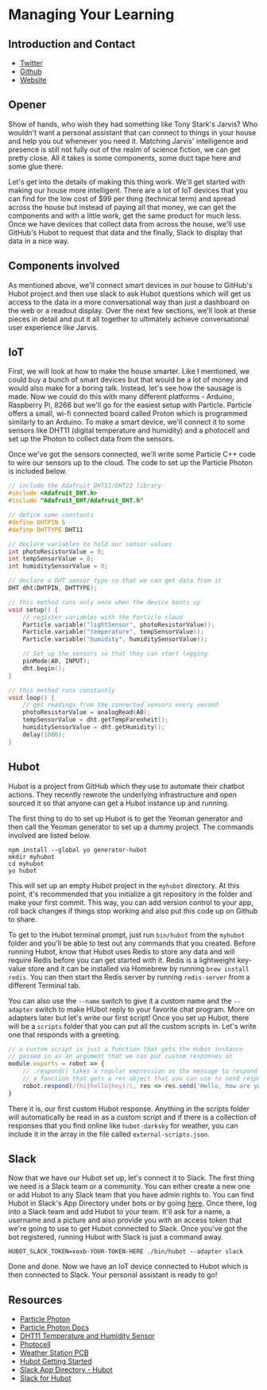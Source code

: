 # Managing Your Learning

## Introduction and Contact

* [Twitter](https://twitter.com/YashdalfTheGray)
* [Github](https://github.com/YashdalfTheGray)
* [Website](https://yashkulshrestha.carrd.co/)

## Opener

Show of hands, who wish they had something like Tony Stark's Jarvis? Who wouldn't want a personal assistant that can connect to things in your house and help you out whenever you need it. Matching Jarvis' intelligence and presence is still not fully out of the realm of science fiction, we can get pretty close. All it takes is some components, some duct tape here and some glue there.

Let's get into the details of making this thing work. We'll get started with making our house more intelligent. There are a lot of IoT devices that you can find for the low cost of $99 per thing (technical term) and spread across the house but instead of paying all that money, we can get the components and with a little work, get the same product for much less. Once we have devices that collect data from across the house, we'll use GitHub's Hubot to request that data and the finally, Slack to display that data in a nice way.

## Components involved

As mentioned above, we'll connect smart devices in our house to GitHub's Hubot project and then use slack to ask Hubot questions which will get us access to the data in a more conversational way than just a dashboard on the web or a readout display. Over the next few sections, we'll look at these pieces in detail and put it all together to ultimately achieve conversational user experience like Jarvis.

## IoT

First, we will look at how to make the house smarter. Like I mentioned, we could buy a bunch of smart devices but that would be a lot of money and would also make for a boring talk. Instead, let's see how the sausage is made. Now we could do this with many different platforms - Arduino, Raspberry Pi, 8266 but we'll go for the easiest setup with Particle. Particle offers a small, wi-fi connected board called Proton which is programmed similarly to an Arduino. To make a smart device, we'll connect it to some sensors like  DHT11 (digital temperature and humidity) and a photocell and set up the Photon to collect data from the sensors.

Once we've got the sensors connected, we'll write some Particle C++ code to wire our sensors up to the cloud. The code to set up the Particle Photon is included below.

```cpp
// include the Adafruit DHT11/DHT22 library
#include <Adafruit_DHT.h>
#include "Adafruit_DHT/Adafruit_DHT.h"

// define some constants
#define DHTPIN 5
#define DHTTYPE DHT11

// declare variables to hold our sensor values
int photoResistorValue = 0;
int tempSensorValue = 0;
int humiditySensorValue = 0;

// declare a DHT sensor type so that we can get data from it
DHT dht(DHTPIN, DHTTYPE);

// this method runs only once when the device boots up
void setup() {
    // register variables with the Particle cloud
    Particle.variable("lightSensor", photoResistorValue));
    Particle.variable("temperature", tempSensorValue));
    Particle.variable("humidity", humiditySensorValue));

    // Set up the sensors so that they can start logging
    pinMode(A0, INPUT);
    dht.begin();
}

// this method runs constantly
void loop() {
    // get readings from the connected sensors every second
    photoResistorValue = analogRead(A0);
    tempSensorValue = dht.getTempFarenheit();
    humiditySensorValue = dht.getHumidity();
    delay(1000);
}
```

## Hubot

Hubot is a project from GitHub which they use to automate their chatbot actions. They recently rewrote the underlying infrastructure and open sourced it so that anyone can get a Hubot instance up and running.

The first thing to do to set up Hubot is to get the Yeoman generator and then call the Yeoman generator to set up a dummy project. The commands involved are listed below.

```shell
npm install --global yo generator-hubot
mkdir myhubot
cd myhubot
yo hubot
```

This will set up an empty Hubot project in the `myhubot` directory. At this point, it's recommended that you initialize a git repository in the folder and make your first commit. This way, you can add version control to your app, roll back changes if things stop working and also put this code up on Github to share.

To get to the Hubot terminal prompt, just run `bin/hubot` from the `myhubot` folder and you'll be able to test out any commands that you created. Before running Hubot, know that Hubot uses Redis to store any data and will require Redis before you can get started with it. Redis is a lightweight key-value store and it can be installed via Homebrew by running `brew install redis`. You can then start the Redis server by running `redis-server` from a different Terminal tab.

You can also use the `--name` switch to give it a custom name and the `--adapter` switch to make HUbot reply to your favorite chat program. More on adapters later but let's write our first script! Once you set up Hubot, there will be a `scripts` folder that you can put all the custom scripts in. Let's write one that responds with a greeting.

```javascript
// a custom script is just a function that gets the Hubot instance
// passed in as an argument that we can put custom responses on
module.exports = robot => {
    // .respond() takes a regular expression as the message to respond to and
    // a function that gets a res object that you can use to send responses
    robot.respond(/(hi|hello|hey)/i, res => res.send('Hello, how are you?'));
}
```

There it is, our first custom Hubot response. Anything in the scripts folder will automatically be read in as a custom script and if there is a collection of responses that you find online like `hubot-darksky` for weather, you can include it in the array in the file called `external-scripts.json`.

## Slack

Now that we have our Hubot set up, let's connect it to Slack. The first thing we need is a Slack team or a community. You can either create a new one or add Hubot to any Slack team that you have admin rights to. You can find Hubot in Slack's App Directory under bots or by going [here](https://slack.com/apps/A0F7XDU93-hubot). Once there, log into a Slack team and add Hubot to your team. It'll ask for a name, a username and a picture and also provide you with an access token that we're going to use to get Hubot connected to Slack. Once you've got the bot registered, running Hubot with Slack is just a command away.

```shell
HUBOT_SLACK_TOKEN=xoxb-YOUR-TOKEN-HERE ./bin/hubot --adapter slack
```

Done and done. Now we have an IoT device connected to Hubot which is then connected to Slack. Your personal assistant is ready to go!

## Resources

* [Particle Photon](https://store.particle.io/products/photon)
* [Particle Photon Docs](https://docs.particle.io/reference/firmware/photon/)
* [DHT11 Temperature and Humidity Sensor](https://www.adafruit.com/product/386)
* [Photocell](https://www.adafruit.com/product/161)
* [Weather Station PCB](https://oshpark.com/shared_projects/YXAh1m9F)
* [Hubot Getting Started](https://hubot.github.com/docs/)
* [Slack App Directory - Hubot](https://slack.com/apps/A0F7XDU93-hubot)
* [Slack for Hubot](https://slackapi.github.io/hubot-slack/)
